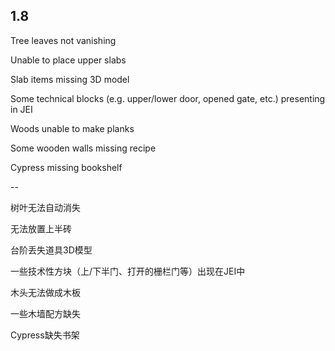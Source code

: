 ## 1.8

Tree leaves not vanishing

Unable to place upper slabs

Slab items missing 3D model

Some technical blocks (e.g. upper/lower door, opened gate, etc.) presenting in JEI

Woods unable to make planks

Some wooden walls missing recipe

Cypress missing bookshelf

--

树叶无法自动消失

无法放置上半砖

台阶丢失道具3D模型

一些技术性方块（上/下半门、打开的栅栏门等）出现在JEI中

木头无法做成木板

一些木墙配方缺失

Cypress缺失书架